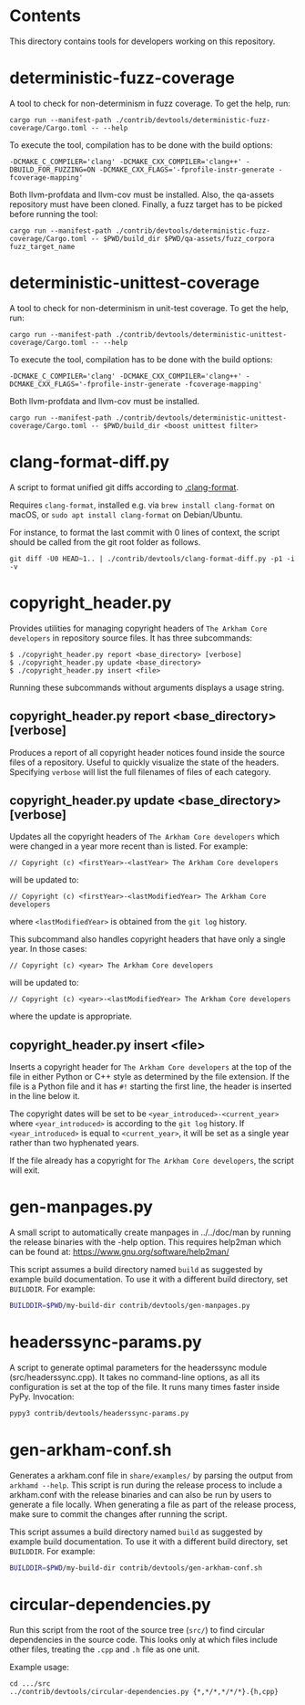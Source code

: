 Contents
========
This directory contains tools for developers working on this repository.

deterministic-fuzz-coverage
===========================

A tool to check for non-determinism in fuzz coverage. To get the help, run:

```
cargo run --manifest-path ./contrib/devtools/deterministic-fuzz-coverage/Cargo.toml -- --help
```

To execute the tool, compilation has to be done with the build options:

```
-DCMAKE_C_COMPILER='clang' -DCMAKE_CXX_COMPILER='clang++' -DBUILD_FOR_FUZZING=ON -DCMAKE_CXX_FLAGS='-fprofile-instr-generate -fcoverage-mapping'
```

Both llvm-profdata and llvm-cov must be installed. Also, the qa-assets
repository must have been cloned. Finally, a fuzz target has to be picked
before running the tool:

```
cargo run --manifest-path ./contrib/devtools/deterministic-fuzz-coverage/Cargo.toml -- $PWD/build_dir $PWD/qa-assets/fuzz_corpora fuzz_target_name
```

deterministic-unittest-coverage
===========================

A tool to check for non-determinism in unit-test coverage. To get the help, run:

```
cargo run --manifest-path ./contrib/devtools/deterministic-unittest-coverage/Cargo.toml -- --help
```

To execute the tool, compilation has to be done with the build options:

```
-DCMAKE_C_COMPILER='clang' -DCMAKE_CXX_COMPILER='clang++' -DCMAKE_CXX_FLAGS='-fprofile-instr-generate -fcoverage-mapping'
```

Both llvm-profdata and llvm-cov must be installed.

```
cargo run --manifest-path ./contrib/devtools/deterministic-unittest-coverage/Cargo.toml -- $PWD/build_dir <boost unittest filter>
```

clang-format-diff.py
===================

A script to format unified git diffs according to [.clang-format](../../src/.clang-format).

Requires `clang-format`, installed e.g. via `brew install clang-format` on macOS,
or `sudo apt install clang-format` on Debian/Ubuntu.

For instance, to format the last commit with 0 lines of context,
the script should be called from the git root folder as follows.

```
git diff -U0 HEAD~1.. | ./contrib/devtools/clang-format-diff.py -p1 -i -v
```

copyright\_header.py
====================

Provides utilities for managing copyright headers of `The Arkham Core
developers` in repository source files. It has three subcommands:

```
$ ./copyright_header.py report <base_directory> [verbose]
$ ./copyright_header.py update <base_directory>
$ ./copyright_header.py insert <file>
```
Running these subcommands without arguments displays a usage string.

copyright\_header.py report \<base\_directory\> [verbose]
---------------------------------------------------------

Produces a report of all copyright header notices found inside the source files
of a repository. Useful to quickly visualize the state of the headers.
Specifying `verbose` will list the full filenames of files of each category.

copyright\_header.py update \<base\_directory\> [verbose]
---------------------------------------------------------
Updates all the copyright headers of `The Arkham Core developers` which were
changed in a year more recent than is listed. For example:
```
// Copyright (c) <firstYear>-<lastYear> The Arkham Core developers
```
will be updated to:
```
// Copyright (c) <firstYear>-<lastModifiedYear> The Arkham Core developers
```
where `<lastModifiedYear>` is obtained from the `git log` history.

This subcommand also handles copyright headers that have only a single year. In
those cases:
```
// Copyright (c) <year> The Arkham Core developers
```
will be updated to:
```
// Copyright (c) <year>-<lastModifiedYear> The Arkham Core developers
```
where the update is appropriate.

copyright\_header.py insert \<file\>
------------------------------------
Inserts a copyright header for `The Arkham Core developers` at the top of the
file in either Python or C++ style as determined by the file extension. If the
file is a Python file and it has  `#!` starting the first line, the header is
inserted in the line below it.

The copyright dates will be set to be `<year_introduced>-<current_year>` where
`<year_introduced>` is according to the `git log` history. If
`<year_introduced>` is equal to `<current_year>`, it will be set as a single
year rather than two hyphenated years.

If the file already has a copyright for `The Arkham Core developers`, the
script will exit.

gen-manpages.py
===============

A small script to automatically create manpages in ../../doc/man by running the release binaries with the -help option.
This requires help2man which can be found at: https://www.gnu.org/software/help2man/

This script assumes a build directory named `build` as suggested by example build documentation.
To use it with a different build directory, set `BUILDDIR`.
For example:

```bash
BUILDDIR=$PWD/my-build-dir contrib/devtools/gen-manpages.py
```

headerssync-params.py
=====================

A script to generate optimal parameters for the headerssync module (src/headerssync.cpp). It takes no command-line
options, as all its configuration is set at the top of the file. It runs many times faster inside PyPy. Invocation:

```bash
pypy3 contrib/devtools/headerssync-params.py
```

gen-arkham-conf.sh
===================

Generates a arkham.conf file in `share/examples/` by parsing the output from `arkhamd --help`. This script is run during the
release process to include a arkham.conf with the release binaries and can also be run by users to generate a file locally.
When generating a file as part of the release process, make sure to commit the changes after running the script.

This script assumes a build directory named `build` as suggested by example build documentation.
To use it with a different build directory, set `BUILDDIR`.
For example:

```bash
BUILDDIR=$PWD/my-build-dir contrib/devtools/gen-arkham-conf.sh
```

circular-dependencies.py
========================

Run this script from the root of the source tree (`src/`) to find circular dependencies in the source code.
This looks only at which files include other files, treating the `.cpp` and `.h` file as one unit.

Example usage:

    cd .../src
    ../contrib/devtools/circular-dependencies.py {*,*/*,*/*/*}.{h,cpp}
